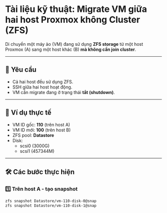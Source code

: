 # Tài liệu kỹ thuật: Migrate VM giữa hai host Proxmox không Cluster (ZFS)

Di chuyển một máy ảo (VM) đang sử dụng **ZFS storage** từ một host Proxmox (A) sang một host khác (B) **mà không cần join cluster**.

---

## 📌 Yêu cầu

- Cả hai host đều sử dụng ZFS.  
- SSH giữa hai host hoạt động.  
- VM cần migrate đang ở trạng thái **tắt (shutdown)**.  

---

## 🧪 Ví dụ thực tế

- VM ID gốc: **110** (trên host A)  
- VM ID mới: **100** (trên host B)  
- ZFS pool: **Datastore**  
- Disk:  
  - scsi0 (3000G)  
  - scsi1 (457344M)  

---

## 🛠️ Các bước thực hiện

### 1️⃣ Trên host A - tạo snapshot

```bash
zfs snapshot Datastore/vm-110-disk-0@snap
zfs snapshot Datastore/vm-110-disk-1@snap
